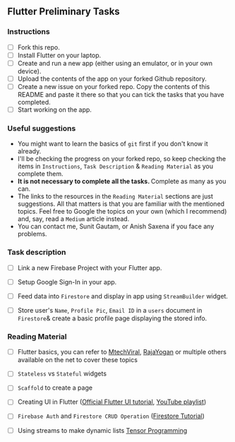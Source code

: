 ## Flutter Preliminary Tasks

### Instructions
- [ ] Fork this repo.
- [ ] Install Flutter on your laptop.
- [ ] Create and run a new app (either using an emulator, or in your own device).
- [ ] Upload the contents of the app on your forked Github repository.
- [ ] Create a new issue on your forked repo. Copy the contents of this README and paste it there so that you can tick the tasks that you have completed.
- [ ] Start working on the app.

### Useful suggestions
- You might want to learn the basics of `git` first if you don't know it already.
- I'll be checking the progress on your forked repo, so keep checking the items in `Instructions`, `Task Description` & `Reading Material` as you complete them.
- <strong> It is not necessary to complete all the tasks. </strong> Complete as many as you can.
- The links to the resources in the `Reading Material` sections are just suggestions. All that matters is that you are familiar with the mentioned topics. Feel free to Google the topics on your own (which I recommend) and, say, read a `Medium` article instead.
- You can contact me, Sunit Gautam, or Anish Saxena if you face any problems.

### Task description
- [ ] Link a new Firebase Project with your Flutter app.
- [ ] Setup Google Sign-In in your app.
- [ ] Feed data into `Firestore` and display in app using `StreamBuilder` widget.
- [ ]  Store user's `Name`, `Profile Pic`, `Email ID` in a `users` document in `Firestore`& create a basic profile page displaying the stored info.


### Reading Material
- [ ] Flutter basics, you can refer to [MtechViral](<https://www.youtube.com/watch?v=qWL1lGchpRA&list=PLR2qQy0Zxs_UdqAcaipPR3CG1Ly57UlhV>),  [RajaYogan](https://www.youtube.com/watch?v=8li-NNipShI&list=PLgGjX33Qsw-EMsLf8TmsYhKOCx2ALZiKi) or multiple others available on the net to cover these topics
- [ ]  `Stateless` vs `Stateful` widgets
- [ ]  `Scaffold` to create a page
- [ ]  Creating UI in Flutter ([Official Flutter UI tutorial](https://flutter.dev/docs/development/ui/layout/tutorial), [YouTube playlist](https://www.youtube.com/watch?v=VE1IsV0HABs&list=PLgGjX33Qsw-FIWxoI2IJf7zsHyxzuFfK5))
- [ ] `Firebase Auth` and `Firestore CRUD Operation` ([Firestore Tutorial](https://www.youtube.com/watch?v=LzEbpALmRlc&list=PLgGjX33Qsw-Ha_8ks9im86sLIihimuYrr))
- [ ] Using streams to make dynamic lists [Tensor Programming](https://www.youtube.com/watch?v=hvvYA1N-tEc&list=PLJbE2Yu2zumDqr_-hqpAN0nIr6m14TAsd&index=4&t=0s)



